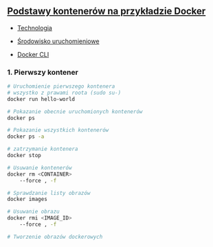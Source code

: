 
## [Podstawy kontenerów na przykładzie Docker](hhttps://szkolachmury.pl/kubernetes/podstawy-kontenerow-na-przykladzie-docker/)

* [Technologia](https://docs.docker.com/engine/docker-overview/)

* [Środowisko uruchomieniowe](https://docs.docker.com/engine/install/)

* [Docker CLI](https://docs.docker.com/engine/reference/commandline/cli/)

### 1. Pierwszy kontener

```bash
# Uruchomienie pierwszego kontenera
# wszystko z prawami roota (sudo su-)
docker run hello-world

# Pokazanie obecnie uruchomionych kontenerów
docker ps

# Pokazanie wszystkich kontenerów
docker ps -a

# zatrzymanie kontenera
docker stop

# Usuwanie kontenerów
docker rm <CONTAINER>
    --force , -f

# Sprawdzanie listy obrazów
docker images

# Usuwanie obrazu
docker rmi <IMAGE_ID>
    --force , -f

# Tworzenie obrazów dockerowych

```
